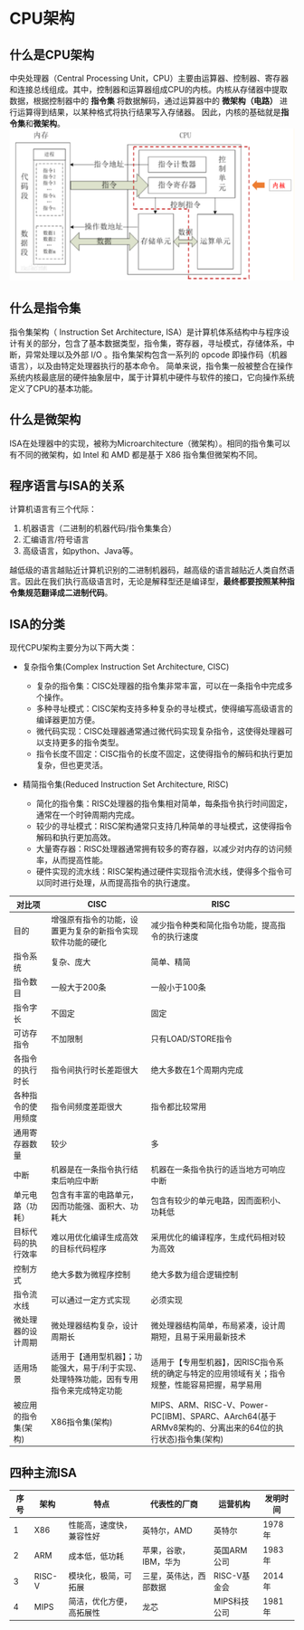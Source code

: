 # CPU架构
## 什么是CPU架构
中央处理器（Central Processing Unit，CPU）主要由运算器、控制器、寄存器和连接总线组成。其中，控制器和运算器组成CPU的内核。内核从存储器中提取数据，根据控制器中的 **指令集** 将数据解码，通过运算器中的 **微架构（电路）** 进行运算得到结果，以某种格式将执行结果写入存储器。 因此，内核的基础就是**指令集**和**微架构**。
![alt text](img/image.png)

## 什么是指令集
指令集架构（ Instruction Set Architecture, ISA）是计算机体系结构中与程序设计有关的部分，包含了基本数据类型，指令集，寄存器，寻址模式，存储体系，中断，异常处理以及外部 I/O 。指令集架构包含一系列的 opcode 即操作码（机器语言），以及由特定处理器执行的基本命令。 简单来说，指令集一般被整合在操作系统内核最底层的硬件抽象层中，属于计算机中硬件与软件的接口，它向操作系统定义了CPU的基本功能。

## 什么是微架构
ISA在处理器中的实现，被称为Microarchitecture（微架构）。相同的指令集可以有不同的微架构，如 Intel 和 AMD 都是基于 X86 指令集但微架构不同。

## 程序语言与ISA的关系
计算机语言有三个代际：
1. 机器语言（二进制的机器代码/指令集集合）
2. 汇编语言/符号语言
3. 高级语言，如python、Java等。

越低级的语言越贴近计算机识别的二进制机器码，越高级的语言越贴近人类自然语言。因此在我们执行高级语言时，无论是解释型还是编译型，**最终都要按照某种指令集规范翻译成二进制代码**。

## ISA的分类
现代CPU架构主要分为以下两大类：
*  复杂指令集(Complex Instruction Set Architecture, CISC)
    * 复杂的指令集：CISC处理器的指令集非常丰富，可以在一条指令中完成多个操作。
    * 多种寻址模式：CISC架构支持多种复杂的寻址模式，使得编写高级语言的编译器更加方便。
    * 微代码实现：CISC处理器通常通过微代码实现复杂指令，这使得处理器可以支持更多的指令类型。
    * 指令长度不固定：CISC指令的长度不固定，这使得指令的解码和执行更加复杂，但也更灵活。

*  精简指令集(Reduced Instruction Set Architecture, RISC)
    * 简化的指令集：RISC处理器的指令集相对简单，每条指令执行时间固定，通常在一个时钟周期内完成。
    * 较少的寻址模式：RISC架构通常只支持几种简单的寻址模式，这使得指令解码和执行更加高效。
    * 大量寄存器：RISC处理器通常拥有较多的寄存器，以减少对内存的访问频率，从而提高性能。
    * 硬件实现的流水线：RISC架构通过硬件实现指令流水线，使得多个指令可以同时进行处理，从而提高指令的执行速度。

|对比项	|CISC |RISC|
|--|--|--|
|目的|增强原有指令的功能，设置更为复杂的新指令实现软件功能的硬化|减少指令种类和简化指令功能，提高指令的执行速度|
|指令系统|复杂、庞大|简单、精简|
|指令数目|一般大于200条|一般小于100条|
|指令字长|不固定|固定|
|可访存指令|不加限制|只有LOAD/STORE指令|
|各指令的执行时长|指令间执行时长差距很大|绝大多数在1个周期内完成|
|各种指令的使用频度|指令间频度差距很大|指令都比较常用|
|通用寄存器数量|较少|多|
|中断|机器是在一条指令执行结束后响应中断|机器在一条指令执行的适当地方可响应中断|
|单元电路（功耗）|包含有丰富的电路单元，因而功能强、面积大、功耗大|包含有较少的单元电路，因而面积小、功耗低|
|目标代码的执行效率|难以用优化编译生成高效的目标代码程序|采用优化的编译程序，生成代码相对较为高效|
|控制方式|绝大多数为微程序控制|绝大多数为组合逻辑控制|
|指令流水线|可以通过一定方式实现|必须实现|
|微处理器的设计周期|微处理器结构复杂，设计周期长|微处理器结构简单，布局紧凑，设计周期短，且易于采用最新技术|
|适用场景|适用于【通用型机器】；功能强大，易于/利于实现、处理特殊功能，因有专用指令来完成特定功能|适用于【专用型机器】，因RISC指令系统的确定与特定的应用领域有关；指令规整，性能容易把握，易学易用|
|被应用的指令集(架构)|X86指令集(架构)|MIPS、ARM、RISC-V、Power-PC[IBM]、SPARC、AArch64(基于ARMv8架构的、分离出来的64位的执行状态)指令集(架构)|

## 四种主流ISA
|序号|架构|特点|代表性的厂商|运营机构|发明时间|
|--|--|--|--|--|--|
|1|X86|性能高，速度快，兼容性好|英特尔，AMD|英特尔|1978年|
|2|ARM|成本低，低功耗|苹果，谷歌，IBM，华为|英国ARM公司|1983年|
|3|RISC-V|模块化，极简，可拓展|三星，英伟达，西部数据|RISC-V基金会|2014年|
|4|MIPS|简洁，优化方便，高拓展性|龙芯|MIPS科技公司|1981年|
